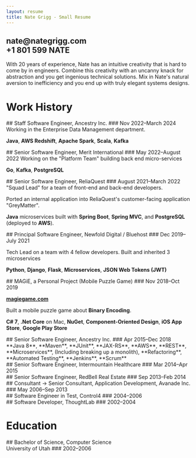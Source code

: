 ```yaml
---
layout: resume
title: Nate Grigg - Small Resume
---
```


<h2 class='subtitle'>nate@nategrigg.com<br />+1 801 599 NATE</h2>

With 20 years of experience, Nate has an intuitive creativity that is hard to come by in engineers.
Combine this creativity with an uncanny knack for abstraction and you get ingenious technical solutions. Mix in Nate's natural aversion to inefficiency and you end up with truly elegant systems designs.

# Work History

<div class="job" markdown="1">
## Staff Software Engineer, Ancestry Inc.
### Nov 2022&ndash;March 2024
</div>
Working in the Enterprise Data Management department.

**Java**, **AWS Redshift**, **Apache Spark**, **Scala**, **Kafka**

<div class="job" markdown="1">
## Senior Software Engineer, Merit International
### May 2022&ndash;August 2022
Working on the "Platform Team" building back end micro-services

**Go**, **Kafka**, **PostgreSQL**

<div class="job" markdown="1">
## Senior Software Engineer, ReliaQuest
### August 2021&ndash;March 2022
</div>
"Squad Lead" for a team of front-end and back-end developers.

Ported an internal application into ReliaQuest's customer-facing application "GreyMatter".

**Java** microservices built with **Spring Boot**, **Spring MVC**, and **PostgreSQL** (deployed to **AWS**).

<div class="job" markdown="1">
## Principal Software Engineer, Newfold Digital / Bluehost
### Dec 2019&ndash;July 2021
</div>

Tech Lead on a team with 4 fellow developers. Built and inherited 3 microservices

**Python**, **Django**, **Flask**, **Microservices**, **JSON Web Tokens (JWT)**
<div class="job" markdown="1">
## MAGiE, a Personal Project (Mobile Puzzle Game)
### Nov 2018&ndash;Oct 2019
</div>

**[magiegame.com](https://magiegame.com/magie/)**

Built a mobile puzzle game about **Binary Encoding**.

**C# 7**, **.Net Core** on Mac, **NuGet**, **Component-Oriented Design**, **iOS App Store**, **Google Play Store**

<div class="job" markdown="1">
## Senior Software Engineer, Ancestry Inc.
### Apr 2015&ndash;Dec 2018
</div>
**Java 8**, **Maven**, **JUnit**, **JAX-RS**,
**AWS**, **REST**, **Microservices**,&nbsp;(Including&nbsp;breaking&nbsp;up&nbsp;a&nbsp;monolith),  
**Refactoring**, **Automated Testing**, **Jenkins**, **Scrum**

<div class="job" markdown="1">
## Senior Software Engineer, Intermountain Healthcare
### Mar 2014&ndash;Apr 2015
</div>
<!-- **C#**, **ASP.NET MVC**, **Sitecore**, **REST**, **Scrum** -->

<div class="job" markdown="1">
## Senior Software Engineer, RedBell Real Estate
### Sep 2013&ndash;Feb 2014
</div>

<div class="job" markdown="1">
## Consultant &rarr; Senior Consultant, Application Development, Avanade Inc.
### May 2006&ndash;Sep 2013
</div>

<div class="job" markdown="1">
## Software Engineer in Test, Control4
### 2004&ndash;2006
</div>

<div class="job" markdown="1">
## Software Developer, ThoughtLab
### 2002&ndash;2004
</div>

# Education

<div class="job" markdown="1">
## Bachelor of Science, Computer Science<br />University of Utah
### 2002&ndash;2006
</div>
